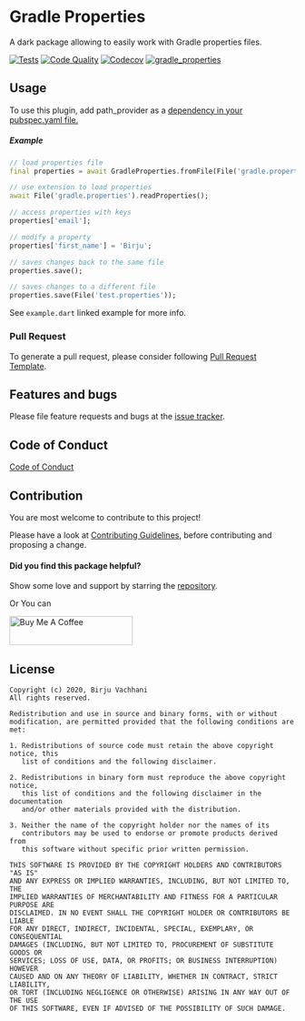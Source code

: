 # Gradle Properties

A dark package allowing to easily work with Gradle properties files.

[![Tests](https://github.com/BirjuVachhani/gradle_properties/workflows/Tests/badge.svg?branch=master)](https://github.com/BirjuVachhani/gradle_properties/actions) [![Code Quality](https://github.com/BirjuVachhani/gradle_properties/workflows/Code%20Quality/badge.svg?branch=master)](https://github.com/BirjuVachhani/gradle_properties/actions) [![Codecov](https://img.shields.io/codecov/c/github/birjuvachhani/gradle_properties.svg)](https://codecov.io/gh/birjuvachhani/gradle_properties) [![gradle_properties](https://img.shields.io/pub/v/gradle_properties?label=gradle_properties)](https://pub.dev/packages/gradle_properties)

## Usage

To use this plugin, add path_provider as a [dependency in your pubspec.yaml file.](https://flutter.dev/docs/development/packages-and-plugins/using-packages)

##### Example

```dart
// load properties file
final properties = await GradleProperties.fromFile(File('gradle.properties'));

// use extension to load properties
await File('gradle.properties').readProperties();

// access properties with keys
properties['email'];

// modify a property
properties['first_name'] = 'Birju';

// saves changes back to the same file
properties.save();

// saves changes to a different file
properties.save(File('test.properties'));
```

See `example.dart` linked example for more info.



### Pull Request
To generate a pull request, please consider following [Pull Request Template](https://github.com/BirjuVachhani/locus-android/blob/master/PULL_REQUEST_TEMPLATE.md).



## Features and bugs

Please file feature requests and bugs at the [issue tracker][tracker].

[tracker]: https://github.com/birjuvachhani/gradle_properties/issues



Code of Conduct
---
[Code of Conduct](https://github.com/BirjuVachhani/locus-android/blob/master/CODE_OF_CONDUCT.md)



## Contribution

You are most welcome to contribute to this project!

Please have a look at [Contributing Guidelines](https://github.com/BirjuVachhani/locus-android/blob/master/CONTRIBUTING.md), before contributing and proposing a change.



#### Did you find this package helpful?

Show some love and support by starring the [repository](https://github.com/birjuvachhani/gradle_properties).

Or You can

<a href="https://www.buymeacoffee.com/birjuvachhani" target="_blank"><img src="https://cdn.buymeacoffee.com/buttons/default-blue.png" alt="Buy Me A Coffee" style="height: 51px !important;width: 217px !important;" ></a>



## License

```
Copyright (c) 2020, Birju Vachhani
All rights reserved.

Redistribution and use in source and binary forms, with or without
modification, are permitted provided that the following conditions are met:

1. Redistributions of source code must retain the above copyright notice, this
   list of conditions and the following disclaimer.

2. Redistributions in binary form must reproduce the above copyright notice,
   this list of conditions and the following disclaimer in the documentation
   and/or other materials provided with the distribution.

3. Neither the name of the copyright holder nor the names of its
   contributors may be used to endorse or promote products derived from
   this software without specific prior written permission.

THIS SOFTWARE IS PROVIDED BY THE COPYRIGHT HOLDERS AND CONTRIBUTORS "AS IS"
AND ANY EXPRESS OR IMPLIED WARRANTIES, INCLUDING, BUT NOT LIMITED TO, THE
IMPLIED WARRANTIES OF MERCHANTABILITY AND FITNESS FOR A PARTICULAR PURPOSE ARE
DISCLAIMED. IN NO EVENT SHALL THE COPYRIGHT HOLDER OR CONTRIBUTORS BE LIABLE
FOR ANY DIRECT, INDIRECT, INCIDENTAL, SPECIAL, EXEMPLARY, OR CONSEQUENTIAL
DAMAGES (INCLUDING, BUT NOT LIMITED TO, PROCUREMENT OF SUBSTITUTE GOODS OR
SERVICES; LOSS OF USE, DATA, OR PROFITS; OR BUSINESS INTERRUPTION) HOWEVER
CAUSED AND ON ANY THEORY OF LIABILITY, WHETHER IN CONTRACT, STRICT LIABILITY,
OR TORT (INCLUDING NEGLIGENCE OR OTHERWISE) ARISING IN ANY WAY OUT OF THE USE
OF THIS SOFTWARE, EVEN IF ADVISED OF THE POSSIBILITY OF SUCH DAMAGE.

```


